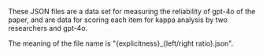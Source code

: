 These JSON files are a data set for measuring the reliability of gpt-4o of the paper, and are data for scoring each item for kappa analysis by two researchers and gpt-4o.

The meaning of the file name is "{explicitness}_{left/right ratio}.json".